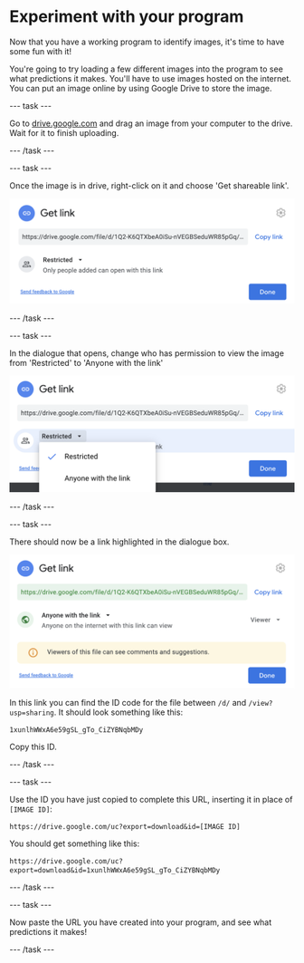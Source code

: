 # Experiment with your program
Now that you have a working program to identify images, it's time to have some fun with it!

You're going to try loading a few different images into the program to see what predictions it makes. You'll have to use images hosted on the internet. You can put an image online by using Google Drive to store the image.

--- task ---

Go to [drive.google.com](https://drive.google.com/) and drag an image from your computer to the drive. Wait for it to finish uploading.

--- /task ---


--- task ---

Once the image is in drive, right-click on it and choose 'Get shareable link'. 

![The Google Drive 'Get link' dialogue.](images/get_shareable_link.png)

--- /task ---

--- task ---

In the dialogue that opens, change who has permission to view the image from 'Restricted' to 'Anyone with the link'

![The Google Drive 'Get link' dialogue, with the permissions menu open.](images/link_permissions.png)

--- /task ---

--- task ---

There should now be a link highlighted in the dialogue box.

![The Google Drive 'Get link' dialogue, showing that anyone with the link can access the file. The link to the file is highlighted.](images/link_updated.png)

In this link you can find the ID code for the file between `/d/` and `/view?usp=sharing`. It should look something like this:

```
1xunlhWWxA6e59gSL_gTo_CiZYBNqbMDy
```

Copy this ID.

--- /task ---

--- task ---

Use the ID you have just copied to complete this URL, inserting it in place of `[IMAGE ID]`:

```
https://drive.google.com/uc?export=download&id=[IMAGE ID]
```

You should get something like this:

```
https://drive.google.com/uc?export=download&id=1xunlhWWxA6e59gSL_gTo_CiZYBNqbMDy
```

--- /task ---

--- task ---

Now paste the URL you have created into your program, and see what predictions it makes!

--- /task ---